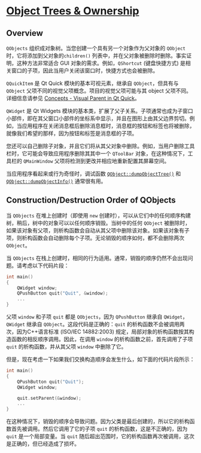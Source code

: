 # [Object Trees & Ownership](https://doc.qt.io/qt-6/objecttrees.html)

## Overview

`QObjects` 组织成对象树。当您创建一个具有另一个对象作为父对象的 `QObject` 时，它将添加到父对象的`children()` 列表中，并在父对象被删除时删除。事实证明，这种方法非常适合 GUI 对象的需求。例如，`QShortcut` (键盘快捷方式) 是相关窗口的子项，因此当用户关闭该窗口时，快捷方式也会被删除。

`QQuickItem` 是 Qt Quick 模块的基本可视元素，继承自 `QObject`，但具有与 `QObject` 父项不同的视觉父项概念。项目的视觉父项可能与其 object 父项不同。详细信息请参见 [Concepts - Visual Parent in Qt Quick](https://doc.qt.io/qt-6/qtquick-visualcanvas-visualparent.html)。

`QWidget` 是 Qt Widgets 模块的基本类，扩展了父子关系。子项通常也成为子窗口小部件，即在其父窗口小部件的坐标系中显示，并且在图形上由其父边界剪切。例如，当应用程序在关闭消息框后删除消息框时，消息框的按钮和标签也将被删除，就像我们希望的那样，因为按钮和标签是消息框的子项。

您还可以自己删除子对象，并且它们将从其父对象中删除。例如，当用户删除工具栏时，它可能会导致应用程序删除其其中一个 `QToolBar` 对象，在这种情况下，工具栏的 `QMainWindow` 父项将检测到更改并相应地重新配置其屏幕空间。

当应用程序看起来或行为奇怪时，调试函数 [`QObject::dumpObjectTree()`](https://doc.qt.io/qt-6/qobject.html#dumpObjectTree) 和 [`QObject::dumpObjectInfo()`](https://doc.qt.io/qt-6/qobject.html#dumpObjectInfo) 通常很有用。

## Construction/Destruction Order of QObjects

当 `QObjects` 在堆上创建时（即使用 `new` 创建时），可以从它们中的任何顺序构建树，稍后，树中的对象可以以任何顺序销毁。当树中的任何 `QObject` 被删除时，如果该对象有父项，则析构函数会自动从其父项中删除该对象。如果该对象有子项，则析构函数会自动删除每个子项。无论销毁的顺序如何，都不会删除两次 `QObject`。

当 `QObjects` 在栈上创建时，相同的行为适用。通常，销毁的顺序仍然不会出现问题。请考虑以下代码片段：

```c++
int main()
{
    QWidget window;
    QPushButton quit("Quit", &window);
    ...
}
```

父项 `window` 和子项 `quit` 都是 `QObjects`，因为 `QPushButton` 继承自 `QWidget`，`QWidget` 继承自 `QObject`。这段代码是正确的：`quit` 的析构函数不会被调用两次，因为C++语言标准 (ISO/IEC 14882:2003) 规定，局部对象的析构函数按其构造函数的相反顺序调用。因此，在调用 `window` 的析构函数之前，首先调用了子项 `quit` 的析构函数，并从其父项 `window` 中删除了它。

但是，现在考虑一下如果我们交换构造顺序会发生什么，如下面的代码片段所示：

```c++
int main()
{
    QPushButton quit("Quit");
    QWidget window;

    quit.setParent(&window);
    ...
}
```

在这种情况下，销毁的顺序会导致问题。因为父类是最后创建的，所以它的析构函数首先被调用。然后它调用了它的子项 `quit` 的析构函数，这是不正确的，因为`quit` 是一个局部变量。当 `quit` 随后超出范围时，它的析构函数再次被调用，这次是正确的，但已经造成了损坏。

